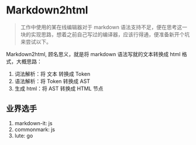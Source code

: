 # Markdown2html

> 工作中使用的某在线编辑器对于 markdown 语法支持不足，便在思考这一块的实现思路，想着之前自己写过的编译器，应该行得通，便准备新开个坑来尝试以下。

Markdown2html, 顾名思义，就是将 markdown 语法写就的文本转换成 html 格式，大概思路：

1. 词法解析：将 文本 转换成 Token
2. 语法解析：将 Token 转换成 AST
3. 生成 html：将 AST 转换成 HTML 节点

## 业界选手

1. markdown-it: js
2. commonmark: js
3. lute: go
